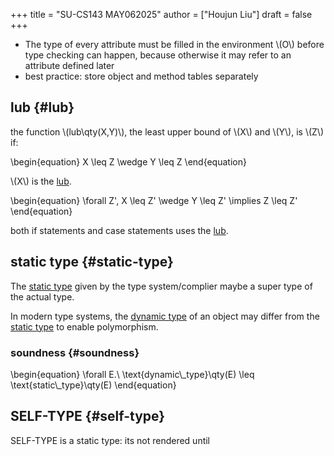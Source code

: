 +++
title = "SU-CS143 MAY062025"
author = ["Houjun Liu"]
draft = false
+++

-   The type of every attribute must be filled in the environment \\(O\\) before type checking can happen, because otherwise it may refer to an attribute defined later
-   best practice: store object and method tables separately


## lub {#lub}

the function \\(lub\qty(X,Y)\\), the least upper bound of \\(X\\) and \\(Y\\), is \\(Z\\) if:

\begin{equation}
X \leq Z \wedge Y \leq Z
\end{equation}

\\(X\\) is the [lub](#lub).

\begin{equation}
\forall Z', X \leq Z' \wedge Y \leq Z' \implies  Z \leq Z'
\end{equation}

both if statements and case statements uses the [lub](#lub).


## static type {#static-type}

The [static type](#static-type) given by the type system/complier maybe a super type of the actual type.

In modern type systems, the [dynamic type](#static-type) of an object may differ from the [static type](#static-type) to enable polymorphism.


### soundness {#soundness}

\begin{equation}
\forall E.\ \text{dynamic\\\_type}\qty(E) \leq \text{static\\\_type}\qty(E)
\end{equation}


## SELF-TYPE {#self-type}

SELF-TYPE is a static type: its not rendered until
